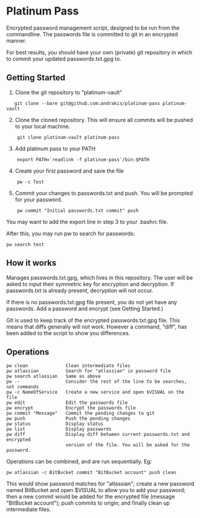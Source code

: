 Platinum Pass
=============

Encrypted password management script, designed to be run from the commandline.
The passwords file is committed to git in an encrypted manner.

For best results, you should have your own (private) git repository in which to commit your updated passwords.txt.gpg to.

Getting Started
---------------

1. Clone the git repository to "platinum-vault"
```
   git clone --bare git@github.com:andrakis/platinum-pass platinum-vault
```
2. Clone the cloned repository. This will ensure all commits will be pushed to your local machine.
```
    git clone platinum-vault platinum-pass
```
3. Add platinum pass to your PATH
```
    export PATH=`readlink -f platinum-pass`/bin:$PATH
```
4. Create your first password and save the file
```
    pw -c Test
```
5. Commit your changes to passwords.txt and push. You will be prompted for your password.
```
    pw commit "Initial passwords.txt commit" push
```

You may want to add the export line in step 3 to your .bashrc file.

After this, you may run pw to search for passwords:

    pw search test

How it works
------------
Manages passwords.txt.gpg, which lives in this repository. The user will be asked to input their symmetric key for encryption and decryption.
If passwords.txt is already present, decryption will not occur.

If there is no passwords.txt.gpg file present, you do not yet have any passwords. Add a password and encrypt (see Getting Started.)

Git is used to keep track of the encrypted passwords.txt.gpg file. This means that diffs generally will not work.
However a command, "diff", has been added to the script to show you differences.

Operations
----------

    pw clean              Clean intermediate files
    pw atlassian          Search for "atlassian" in password file
    pw search atlassian   Same as above
    pw --                 Consider the rest of the line to be searches, not commands
    pw -c NameOfService   Create a new service and open $VISUAL on the file
    pw edit               Edit the passwords file
    pw encrypt            Encrypt the passwords file
    pw commit "Message"   Commit the pending changes to git
    pw push               Push the pending changes
    pw status             Display status
    pw list               Display passwords
    pw diff               Display diff between current passwords.txt and encrypted
                          version of the file. You will be asked for the password.

Operations can be combined, and are run sequentially.
Eg:

    pw atlassian -c BitBucket commit "BitBucket account" push clean

This would show password matches for "atlassian"; create a new password named BitBucket and open $VISUAL to allow you to add your password; then a new commit would be added for the encrypted file (message "BitBucket account"); push commits to origin; and finally clean up intermediate files.
